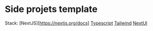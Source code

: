 # Side projets template

Stack:
[NextJS][https://nextjs.org/docs]
[Typescript](https://www.typescriptlang.org/docs/)
[Tailwind](https://tailwindcss.com/docs/installation)
[NextUI](https://nextui.org/docs/guide/introduction)

